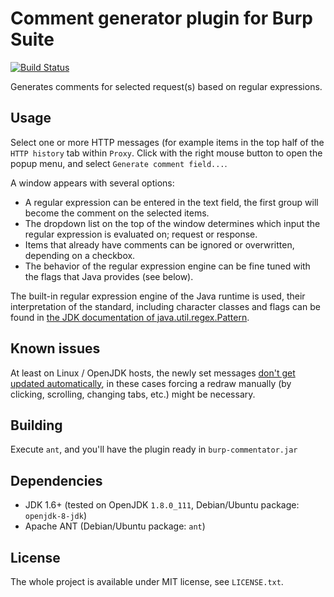 Comment generator plugin for Burp Suite
=======================================

[![Build Status](https://travis-ci.org/silentsignal/burp-commentator.svg?branch=master)](https://travis-ci.org/silentsignal/burp-commentator)

Generates comments for selected request(s) based on regular expressions.

Usage
-----

Select one or more HTTP messages (for example items in the top half of the
`HTTP history` tab within `Proxy`. Click with the right mouse button to open the
popup menu, and select `Generate comment field...`.

A window appears with several options:

 - A regular expression can be entered in the text field, the first group
   will become the comment on the selected items.
 - The dropdown list on the top of the window determines which input the
   regular expression is evaluated on; request or response.
 - Items that already have comments can be ignored or overwritten, depending
   on a checkbox.
 - The behavior of the regular expression engine can be fine tuned with the
   flags that Java provides (see below).

The built-in regular expression engine of the Java runtime is used, their
interpretation of the standard, including character classes and flags can
be found in [the JDK documentation of java.util.regex.Pattern][1].

Known issues
------------

At least on Linux / OpenJDK hosts, the newly set messages [don't get updated
automatically][2], in these cases forcing a redraw manually (by clicking,
scrolling, changing tabs, etc.) might be necessary.

Building
--------

Execute `ant`, and you'll have the plugin ready in `burp-commentator.jar`

Dependencies
------------

 - JDK 1.6+ (tested on OpenJDK `1.8.0_111`, Debian/Ubuntu package: `openjdk-8-jdk`)
 - Apache ANT (Debian/Ubuntu package: `ant`)

License
-------

The whole project is available under MIT license, see `LICENSE.txt`.

  [1]: https://docs.oracle.com/javase/8/docs/api/java/util/regex/Pattern.html
  [2]: https://support.portswigger.net/customer/en/portal/questions/16796165-ihttprequestresponse-setmessage-does-not-update-proxy-history-automatically
